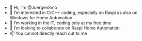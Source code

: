 - 👋 Hi, I’m @JuergenSmo
- 👀 I’m interested in C/C++ coding, especially on Raspi as also on Windows for Home Automation...
- 🌱 I’m working in the IT, coding only at my free time
- 💞️ I’m looking to collaborate on Raspi Home Automation
- 📫 You cannot directly reach out to me

<!---
JuergenSmo/JuergenSmo is a ✨ special ✨ repository because its `README.md` (this file) appears on your GitHub profile.
You can click the Preview link to take a look at your changes.
--->
